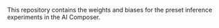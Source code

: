 This repository contains the weights and biases for the preset inference experiments in the AI Composer.
